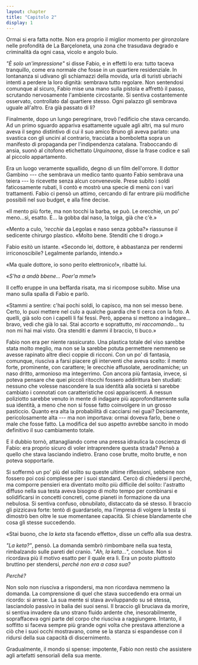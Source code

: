 ```yaml
---
layout: chapter
title: "Capitolo 2"
display: 1
---
```


Ormai si era fatta notte. Non era proprio il miglior momento per gironzolare nelle profondità de La Barçeloneta, una zona che trasudava degrado e criminalità da ogni casa, vicolo e angolo buio.

*"È solo un'impressione"* si disse Fabio, e in effetti lo era: tutto taceva tranquillo, come era normale che fosse in un quartiere residenziale. In lontananza si udivano gli schiamazzi della movida, urla di turisti ubriachi intenti a perdere la loro dignità: sembrava tutto regolare. Non sentendosi comunque al sicuro, Fabio mise una mano sulla pistola e affrettò il passo, scrutando nervosamente l'ambiente circostante. Si sentiva costantemente osservato, controllato dal quartiere stesso. Ogni palazzo gli sembrava uguale all'altro. Era già passato di lì?

Finalmente, dopo un lungo peregrinare, trovò l'edificio che stava cercando. Ad un primo sguardo appariva esattamente uguale agli altri, ma sul muro aveva il segno distintivo di cui il suo amico Bruno gli aveva parlato: una svastica con gli uncini al contrario, tracciata a bomboletta sopra un manifesto di propaganda per l'indipendenza catalana. Traboccando di ansia, suonò al citofono etichettato *Urquinaona*, disse la frase codice e salì al piccolo appartamento.

Era un luogo veramente squallido, degno di un film dell'orrore. Il dottor Gambino --- che sembrava un medico tanto quanto Fabio sembrava una teiera --- lo ricevette senza alcun convenevole. Prese subito i soldi faticosamente rubati, li contò e mostrò una specie di menù con i vari trattamenti. Fabio ci pensò un attimo, cercando di far entrare più modifiche possibili nel suo budget, e alla fine decise.

«Il mento più forte, ma non tocchi la barba, se può. Le orecchie, un po' meno...sì, esatto. E... la gobba dal naso, la tolga, già che c'è.»

«Mento a culo, *'recchie* da Legolas e naso senza gobba?» riassunse il sedicente chirurgo plastico. «Molto bene. Stenditi che ti drogo.»

Fabio esitò un istante. «Secondo lei, dottore, è abbastanza per rendermi irriconoscibile? Legalmente parlando, intendo.»

«Ma quale dottore, io sono perito elettronico!», ribatté lui.

«*S'ha a andà bbene... Poer'a mme!*»

Il ceffo eruppe in una beffarda risata, ma si ricompose subito. Mise una mano sulla spalla di Fabio e parlò.

«Stammi a sentire: c'hai pochi soldi, lo capisco, ma non sei messo bene. Certo, lo puoi mettere nel culo a qualche guardia che ti cerca con la foto. A quelli, già solo con i capelli li fai fessi. Però, appena si mettono a indagare... bravo, vedi che già lo sai. Stai accorto e soprattutto, *mi raccomando*... tu non mi hai mai visto. Ora stenditi e dammi il braccio, ti buco.»

Fabio non era per niente rassicurato. Una plastica totale del viso sarebbe stata molto meglio, ma non se la sarebbe potuta permettere nemmeno se avesse rapinato altre dieci coppie di ricconi. Con un po' di fantasia, comunque, riusciva a farsi piacere gli interventi che aveva scelto: il mento forte, prominente, con carattere; le orecchie affusolate, aerodinamiche; un naso dritto, armonioso ma integerrimo. Con ancora più fantasia, invece, si poteva pensare che quei piccoli ritocchi fossero addirittura ben studiati: nessuno che volesse nascondere la sua identità alla società si sarebbe cambiato i connotati con caratteristiche così appariscenti. A nessun poliziotto sarebbe venuto in mente di indagare più approfonditamente sulla sua identità, a meno che non si fosse fatto coinvolgere in un grosso pasticcio. Quanto era alta la probabilità di cacciarsi nei guai? Decisamente, pericolosamente alta --- ma non importava: ormai doveva farlo, bene o male che fosse fatto. La modifica del suo aspetto avrebbe sancito in modo definitivo il suo cambiamento totale.

E il dubbio tornò, attanagliando come una pressa idraulica la coscienza di Fabio: era proprio sicuro di voler intraprendere questa strada? Pensò a quello che stava lasciando indietro. Erano cose brutte, molto brutte, e non poteva sopportarle.

Si soffermò un po' più del solito su queste ultime riflessioni, sebbene non fossero poi così complesse per i suoi standard. Cercò di chiedersi il perché, ma comporre pensieri era diventato molto più difficile del solito: l'astratto diffuso nella sua testa aveva bisogno di molto tempo per combinarsi e solidificarsi in concetti concreti, come pianeti in formazione da una nebulosa. Si sentiva confuso, obnubilato, distaccato da sé stesso. Il braccio gli pizzicava forte: tentò di guardarselo, ma l'impresa di volgere la testa si dimostrò ben oltre le sue momentanee capacità. Si chiese blandamente che cosa gli stesse succedendo.

«Stai buono, che *la keta* sta facendo effetto», disse un ceffo alla sua destra.

*"La keta?"*, pensò. La domanda sembrò rimbombare nella sua testa, rimbalzando sulle pareti del cranio. "*Ah, la keta...*", concluse. Non si ricordava più il motivo esatto per il quale era lì. Era un posto piuttosto bruttino per stendersi, *perché non era a casa sua?*

*Perché?*

Non solo non riusciva a rispondersi, ma non ricordava nemmeno la domanda. La comprensione di quel che stava succedendo era ormai un ricordo: si arrese. La sua mente si stava avviluppando su sé stessa, lasciandolo passivo in balia dei suoi sensi. Il braccio gli bruciava da morire, si sentiva invadere da uno strano fluido ardente che, inesorabilmente, sopraffaceva ogni parte del corpo che riusciva a raggiungere. Intanto, il soffitto si faceva sempre più grande ogni volta che prestava attenzione a ciò che i suoi occhi mostravano, come se la stanza si espandesse con il ridursi della sua capacità di discernimento.

Gradualmente, il mondo si spense: impotente, Fabio non restò che assistere agli artefatti sensoriali della sua mente.
